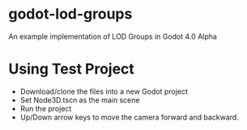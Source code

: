 # godot-lod-groups
An example implementation of LOD Groups in Godot 4.0 Alpha

# Using Test Project
- Download/clone the files into a new Godot project
- Set Node3D.tscn as the main scene
- Run the project
- Up/Down arrow keys to move the camera forward and backward.
